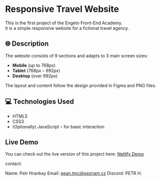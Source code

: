 # Responsive Travel Website

This is the first project of the Engeto Front-End Academy.  
It is a simple responsive website for a fictional travel agency.

## 🌐 Description

The website consists of 9 sections and adapts to 3 main screen sizes:

- **Mobile** (up to 768px)
- **Tablet** (768px – 992px)
- **Desktop** (over 992px)

The layout and content follow the design provided in Figma and PNG files.

## 💻 Technologies Used

- HTML5
- CSS3
- (Optionally) JavaScript – for basic interaction

## Live Demo

You can check out the live version of this project here: [Netlify Demo](https://fantastic-kashata-89ed81.netlify.app)

contact:

Name: Petr Hrankay
Email: pean.tmc@seznam.cz
Discord: PETR H.
